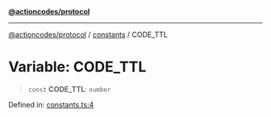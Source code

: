 [**@actioncodes/protocol**](../../README.md)

***

[@actioncodes/protocol](../../modules.md) / [constants](../README.md) / CODE\_TTL

# Variable: CODE\_TTL

> `const` **CODE\_TTL**: `number`

Defined in: [constants.ts:4](https://github.com/otaprotocol/actioncodes/blob/6e0359c879f763df764595dbea0cb596eff80113/src/constants.ts#L4)

